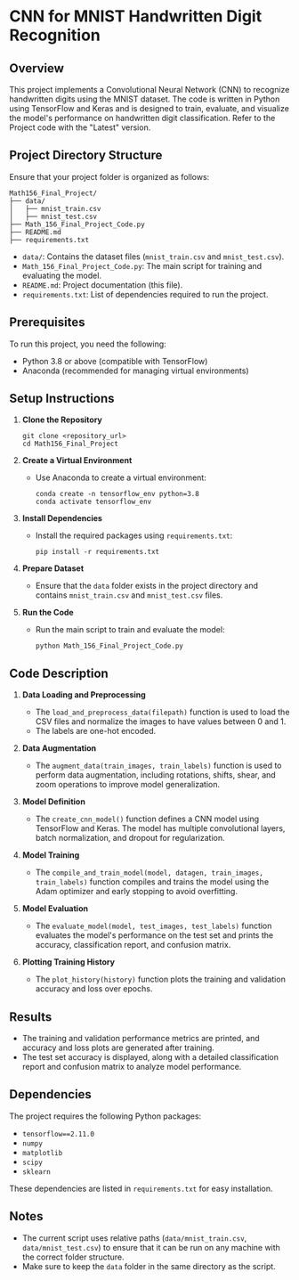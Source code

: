 
# CNN for MNIST Handwritten Digit Recognition

## Overview
This project implements a Convolutional Neural Network (CNN) to recognize handwritten digits using the MNIST dataset. The code is written in Python using TensorFlow and Keras and is designed to train, evaluate, and visualize the model's performance on handwritten digit classification. Refer to the Project code with the "Latest" version.

## Project Directory Structure
Ensure that your project folder is organized as follows:

```
Math156_Final_Project/
├── data/
│   ├── mnist_train.csv
│   ├── mnist_test.csv
├── Math_156_Final_Project_Code.py
├── README.md
├── requirements.txt
```

- `data/`: Contains the dataset files (`mnist_train.csv` and `mnist_test.csv`).
- `Math_156_Final_Project_Code.py`: The main script for training and evaluating the model.
- `README.md`: Project documentation (this file).
- `requirements.txt`: List of dependencies required to run the project.

## Prerequisites
To run this project, you need the following:

- Python 3.8 or above (compatible with TensorFlow)
- Anaconda (recommended for managing virtual environments)

## Setup Instructions

1. **Clone the Repository**
   ```
   git clone <repository_url>
   cd Math156_Final_Project
   ```

2. **Create a Virtual Environment**
   - Use Anaconda to create a virtual environment:
     ```
     conda create -n tensorflow_env python=3.8
     conda activate tensorflow_env
     ```

3. **Install Dependencies**
   - Install the required packages using `requirements.txt`:
     ```
     pip install -r requirements.txt
     ```

4. **Prepare Dataset**
   - Ensure that the `data` folder exists in the project directory and contains `mnist_train.csv` and `mnist_test.csv` files.

5. **Run the Code**
   - Run the main script to train and evaluate the model:
     ```
     python Math_156_Final_Project_Code.py
     ```

## Code Description

1. **Data Loading and Preprocessing**
   - The `load_and_preprocess_data(filepath)` function is used to load the CSV files and normalize the images to have values between 0 and 1.
   - The labels are one-hot encoded.

2. **Data Augmentation**
   - The `augment_data(train_images, train_labels)` function is used to perform data augmentation, including rotations, shifts, shear, and zoom operations to improve model generalization.

3. **Model Definition**
   - The `create_cnn_model()` function defines a CNN model using TensorFlow and Keras. The model has multiple convolutional layers, batch normalization, and dropout for regularization.

4. **Model Training**
   - The `compile_and_train_model(model, datagen, train_images, train_labels)` function compiles and trains the model using the Adam optimizer and early stopping to avoid overfitting.

5. **Model Evaluation**
   - The `evaluate_model(model, test_images, test_labels)` function evaluates the model's performance on the test set and prints the accuracy, classification report, and confusion matrix.

6. **Plotting Training History**
   - The `plot_history(history)` function plots the training and validation accuracy and loss over epochs.

## Results
- The training and validation performance metrics are printed, and accuracy and loss plots are generated after training.
- The test set accuracy is displayed, along with a detailed classification report and confusion matrix to analyze model performance.

## Dependencies
The project requires the following Python packages:

- `tensorflow==2.11.0`
- `numpy`
- `matplotlib`
- `scipy`
- `sklearn`

These dependencies are listed in `requirements.txt` for easy installation.

## Notes
- The current script uses relative paths (`data/mnist_train.csv`, `data/mnist_test.csv`) to ensure that it can be run on any machine with the correct folder structure.
- Make sure to keep the `data` folder in the same directory as the script.
